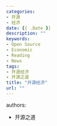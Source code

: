 ```yaml
---
categories:
- 开源
- 经济 
date: {{ .Date }}
description: ""
keywords:
- Open Source
- Economic
- Reading
- News
tags:
- 开源经济
- 开源之道
title: "开源经济"
url: ""
---
```

authors:
- 开源之道
